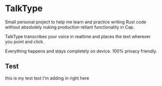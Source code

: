 # TalkType

Small personal project to help me learn and practice writing Rust code without absolutely nuking production reliant functionality in Cap.

TalkType transcribes your voice in realtime and places the text wherever you point and click.

Everything happens and stays completely on device. 100% privacy friendly.

## Test

this is my test text I'm adding in right here